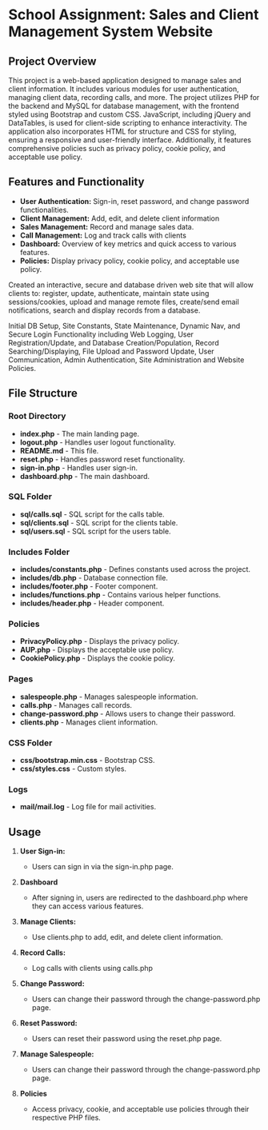 # School Assignment: Sales and Client Management System Website

## Project Overview

This project is a web-based application designed to manage sales and client information. It includes various modules for user authentication, managing client data, recording calls, and more. The project utilizes PHP for the backend and MySQL for database management, with the frontend styled using Bootstrap and custom CSS. JavaScript, including jQuery and DataTables, is used for client-side scripting to enhance interactivity. The application also incorporates HTML for structure and CSS for styling, ensuring a responsive and user-friendly interface. Additionally, it features comprehensive policies such as privacy policy, cookie policy, and acceptable use policy.

## Features and Functionality 
* **User Authentication:** Sign-in, reset password, and change password functionalities.
* **Client Management:** Add, edit, and delete client information
* **Sales Management:** Record and manage sales data.
* **Call Management:** Log and track calls with clients
* **Dashboard:** Overview of key metrics and quick access to various features.
* **Policies:** Display privacy policy, cookie policy, and acceptable use policy.

Created an interactive, secure and database driven web site that will allow clients to: register, update, authenticate, maintain state using sessions/cookies, upload and manage remote files, create/send email notifications, search and display records from a database.

Initial DB Setup, Site Constants, State Maintenance, Dynamic Nav, and Secure Login Functionality including Web Logging, User Registration/Update, and Database Creation/Population, Record Searching/Displaying, File Upload and Password Update, User Communication, Admin Authentication, Site Administration and Website Policies.



## File Structure
### Root Directory

* **index.php** - The main landing page.
* **logout.php** - Handles user logout functionality.
* **README.md** - This file.
* **reset.php** - Handles password reset functionality.
* **sign-in.php** - Handles user sign-in.
* **dashboard.php** - The main dashboard.

### SQL Folder

* **sql/calls.sql** - SQL script for the calls table.
* **sql/clients.sql** - SQL script for the clients table.
* **sql/users.sql** - SQL script for the users table.


### Includes Folder

* **includes/constants.php** - Defines constants used across the project.
* **includes/db.php** - Database connection file.
* **includes/footer.php** - Footer component.
* **includes/functions.php** - Contains various helper functions.
* **includes/header.php** - Header component.

### Policies

* **PrivacyPolicy.php** - Displays the privacy policy.
* **AUP.php** - Displays the acceptable use policy.
* **CookiePolicy.php** - Displays the cookie policy.
 
### Pages

* **salespeople.php** - Manages salespeople information.
* **calls.php** - Manages call records.
* **change-password.php** - Allows users to change their password.
* **clients.php** - Manages client information.

### CSS Folder

* **css/bootstrap.min.css** - Bootstrap CSS.
* **css/styles.css** - Custom styles.

### Logs
* **mail/mail.log** - Log file for mail activities.



## Usage

1. **User Sign-in:**
    * Users can sign in via the sign-in.php page.

2. **Dashboard**
    * After signing in, users are redirected to the dashboard.php where they can access various features.
3. **Manage Clients:**
    * Use clients.php to add, edit, and delete client information.

4. **Record Calls:**
    * Log calls with clients using calls.php

5. **Change Password:**
    * Users can change their password through the change-password.php page.

6. **Reset Password:**
    * Users can reset their password using the reset.php page.

7. **Manage Salespeople:**
    * Users can change their password through the change-password.php page.

8. **Policies**
    * Access privacy, cookie, and acceptable use policies through their respective PHP files.




